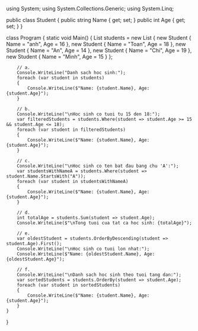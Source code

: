 using System;
using System.Collections.Generic;
using System.Linq;

public class Student
{
    public string Name { get; set; }
    public int Age { get; set; }
}

class Program
{
    static void Main()
    {
        List<Student> students = new List<Student>
        {
            new Student { Name = "anh", Age = 16 },
            new Student { Name = "Toan", Age = 18 },
            new Student { Name = "An", Age = 14 },
            new Student { Name = "Chi", Age = 19 },
            new Student { Name = "Minh", Age = 15 }
        };

        // a. 
        Console.WriteLine("Danh sach hoc sinh:");
        foreach (var student in students)
        {
            Console.WriteLine($"Name: {student.Name}, Age: {student.Age}");
        }

        // b. 
        Console.WriteLine("\nHoc sinh co tuoi tu 15 den 18:");
        var filteredStudents = students.Where(student => student.Age >= 15 && student.Age <= 18);
        foreach (var student in filteredStudents)
        {
            Console.WriteLine($"Name: {student.Name}, Age: {student.Age}");
        }

        // c. 
        Console.WriteLine("\nHoc sinh co ten bat đau bang chu 'A':");
        var studentsWithNameA = students.Where(student => student.Name.StartsWith("A"));
        foreach (var student in studentsWithNameA)
        {
            Console.WriteLine($"Name: {student.Name}, Age: {student.Age}");
        }

        // d. 
        int totalAge = students.Sum(student => student.Age);
        Console.WriteLine($"\nTong tuoi cua tat ca hoc sinh: {totalAge}");

        // e. 
        var oldestStudent = students.OrderByDescending(student => student.Age).First();
        Console.WriteLine("\nHoc sinh co tuoi lon nhat:");
        Console.WriteLine($"Name: {oldestStudent.Name}, Age: {oldestStudent.Age}");

        // f. 
        Console.WriteLine("\nDanh sach hoc sinh theo tuoi tang dan:");
        var sortedStudents = students.OrderBy(student => student.Age);
        foreach (var student in sortedStudents)
        {
            Console.WriteLine($"Name: {student.Name}, Age: {student.Age}");
        }
    }
}
